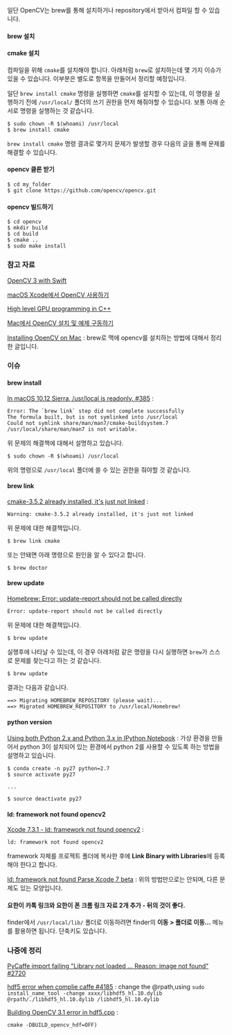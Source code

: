 일단 OpenCV는 brew를 통해 설치하거나 repository에서 받아서 컴파일 할 수 있습니다. 

#### brew 설치

#### cmake 설치 

컴파일을 위해 `cmake`를 설치해야 합니다. 아래처럼 `brew`로 설치하는데 몇 가지 이슈가 있을 수 있습니다. 이부분은 별도로 항목을 만들어서 정리할 예정입니다.

일단 `brew install cmake` 명령을 실행하면 `cmake`를 설치할 수 있는데, 이 명령을 실행하기 전에 `/usr/local/` 폴더의 쓰기 권한을 먼저 해줘야할 수 있습니다. 보통 아래 순서로 명령을 실행하는 것 같습니다.
 
```
$ sudo chown -R $(whoami) /usr/local
$ brew install cmake
```

`brew install cmake` 명령 결과로 몇가지 문제가 발생할 경우 다음의 글을 통해 문제를 해결할 수 있습니다.

#### opencv 클론 받기

```
$ cd my_folder
$ git clone https://github.com/opencv/opencv.git
```

#### opencv 빌드하기

```
$ cd opencv
$ mkdir build
$ cd build
$ cmake ..
$ sudo make install
```

#### 




### 참고 자료

[OpenCV 3 with Swift](https://www.youtube.com/watch?v=ywUBHqxwM5Q)

[macOS Xcode에서 OpenCV 사용하기](http://mansoo-sw.blogspot.kr/2016/10/macos-xcode-opencv.html)

[High level GPU programming in C++](http://stackoverflow.com/questions/16438099/high-level-gpu-programming-in-c)

[Mac에서 OpenCV 설치 및 예제 구동하기](http://www.haruair.com/blog/2177)

[Installing OpenCV on Mac](http://www.jeffreythompson.org/blog/2013/08/22/update-installing-opencv-on-mac-mountain-lion/) : brew로 맥에 opencv를 설치하는 방법에 대해서 정리한 글입니다.

### 이슈

#### brew install 

[In macOS 10.12 Sierra, /usr/local is readonly. #385](https://github.com/Homebrew/brew/issues/385) : 

```
Error: The `brew link` step did not complete successfully
The formula built, but is not symlinked into /usr/local
Could not symlink share/man/man7/cmake-buildsystem.7
/usr/local/share/man/man7 is not writable.
```

위 문제의 해결책에 대해서 설명하고 있습니다. 

```
$ sudo chown -R $(whoami) /usr/local
``` 

위의 명령으로 `/usr/local` 폴더에 쓸 수 있는 권한을 줘야할 것 같습니다. 

#### brew link

[cmake-3.5.2 already installed, it's just not linked](http://stackoverflow.com/questions/37135982/cmake-3-5-2-already-installed-its-just-not-linked) :

```
Warning: cmake-3.5.2 already installed, it's just not linked
```

위 문제에 대한 해결책입니다.

```
$ brew link cmake
```

또는 안돼면 아래 명령으로 원인을 알 수 있다고 합니다.

```
$ brew doctor
```

#### brew update

[Homebrew: Error: update-report should not be called directly](http://stackoverflow.com/questions/38410020/homebrew-error-update-report-should-not-be-called-directly)

```
Error: update-report should not be called directly
```

위 문제에 대한 해결책입니다. 

```
$ brew update
```

실행후에 나타날 수 있는데, 이 경우 아래처럼 같은 명령을 다시 실행하면 `brew`가 스스로 문제를 찾는다고 하는 것 같습니다. 

```
$ brew update
```

결과는 다음과 같습니다. 

```
==> Migrating HOMEBREW_REPOSITORY (please wait)...
==> Migrated HOMEBREW_REPOSITORY to /usr/local/Homebrew!
```

#### python version

[Using both Python 2.x and Python 3.x in IPython Notebook](http://stackoverflow.com/questions/30492623/using-both-python-2-x-and-python-3-x-in-ipython-notebook) : 가상 환경을 만들어서 python 3이 설치되어 있는 환경에서 python 2를 사용할 수 있도록 하는 방법을 설명하고 있습니다. 

```
$ conda create -n py27 python=2.7
$ source activate py27

...

$ source deactivate py27
```

#### ld: framework not found opencv2

[Xcode 7.3.1 - ld: framework not found opencv2](http://stackoverflow.com/questions/38851731/xcode-7-3-1-ld-framework-not-found-opencv2) : 

```
ld: framework not found opencv2
```

framework 자체를 프로젝트 폴더에 복사한 후에 **Link Binary with Libraries**에 등록해야 한다고 합니다. 

[ld: framework not found Parse Xcode 7 beta](http://stackoverflow.com/questions/31295369/ld-framework-not-found-parse-xcode-7-beta) : 위의 방법만으로는 안되며, 다른 문제도 있는 모양입니다.

#### 요한이 카톡 링크와 요한이 폰 크롬 링크 자료 2개 추가 - 뒤의 것이 좋다.

finder에서 `/usr/local/lib/` 폴더로 이동하려면 finder의 **이동 > 폴더로 이동...** 메뉴를 활용하면 됩니다. 단축키도 있습니다.


### 나중에 정리

[PyCaffe import failing "Library not loaded ... Reason: image not found" #2720](https://github.com/BVLC/caffe/issues/2720)

[hdf5 error when complie caffe #4185](https://github.com/BVLC/caffe/issues/4185) : change the @rpath,using `sudo install_name_tool -change xxxx/libhdf5_hl.10.dylib @rpath/./libhdf5_hl.10.dylib /libhdf5_hl.10.dylib`

[Building OpenCV 3.1 error in hdf5.cpp](http://answers.opencv.org/question/92327/building-opencv-31-error-in-hdf5cpp/) : 

```
cmake -DBUILD_opencv_hdf=OFF)
```


